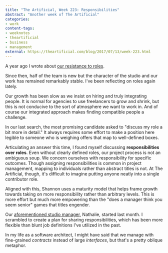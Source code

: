 ```yaml
---
title: "The Artificial, Week 223: Responsibilities"
abstract: "Another week of The Artificial"
categories:
- work
content-tags:
- weeknotes
- theartificial
- business
- management
external: https://theartificial.com/blog/2017/07/13/week-223.html
---
```


A year ago I wrote about [our resistance to roles](https://theartificial.com/blog/2016/06/30/week-169.html).

Since then, half of the team is new but the character of the studio and our work has remained remarkably stable. I've been reflecting on roles again lately.

Our growth has been slow as we insist on hiring and truly integrating people. It is normal for agencies to use freelancers to grow and shrink, but this is not conducive to the sort of atmosphere we want to work in. And of course our integrated approach makes finding compatible people a challenge.

In our last search, the most promising candidate asked to "discuss my role a bit more in detail." It always requires some effort to make a position here legible to someone who is weighing offers that map to well-defined boxes.

Articulating an answer this time, I found myself discussing **responsibilities over roles**. Even without clearly defined roles, our project process is not an ambiguous soup. We concern ourselves with responsibility for specific outcomes. Though assigning responsibilities is common in project management, mapping to individuals rather than abstract titles is not. At The Artificial, though, it's difficult to imagine putting anyone neatly into a single contributor role.

Aligned with this, Shannon uses a maturity model that helps frame growth towards taking on more responsibility rather than arbitrary levels. This is more effort but much more empowering than the "does a manager think you seem senior" games that titles engender.

Our [aforementioned studio manager](https://theartificial.com/blog/2017/04/13/week-210.html), Nathalie, started last month. I scrambled to create a plan for sharing responsibilities, which has been more flexible than blunt job definitions I've utilized in the past.

In my life as a software architect, I might have said that we manage with fine-grained _contracts_ instead of large _interfaces_, but that's a pretty oblique metaphor.
